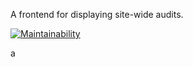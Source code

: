 A frontend for displaying site-wide audits.

[![Maintainability](https://api.codeclimate.com/v1/badges/c98d67b5f351b84d28b1/maintainability)](https://codeclimate.com/github/auaruss/auto-audit-frontend/maintainability)

a
